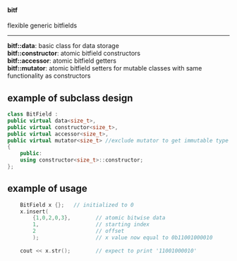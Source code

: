 #### bitf

flexible generic bitfields
___

**bitf::data**:         basic class for data storage  
**bitf::constructor**:  atomic bitfield constructors  
**bitf::accessor**:     atomic bitfield getters  
**bitf::mutator**:      atomic bitfield setters for mutable classes with same functionality as constructors  

## example of subclass design
```c++
class BitField :
public virtual data<size_t>,
public virtual constructor<size_t>, 
public virtual accessor<size_t>,
public virtual mutator<size_t> //exclude mutator to get immutable type
{
    public:
    using constructor<size_t>::constructor;
};
```

## example of usage

```c++
    BitField x {};   // initialized to 0
    x.insert(
        {1,0,2,0,3},        // atomic bitwise data
        1,                  // starting index
        2                   // offset
        );                  // x value now equal to 0b11001000010
    
    cout << x.str();        // expect to print '11001000010'
```
